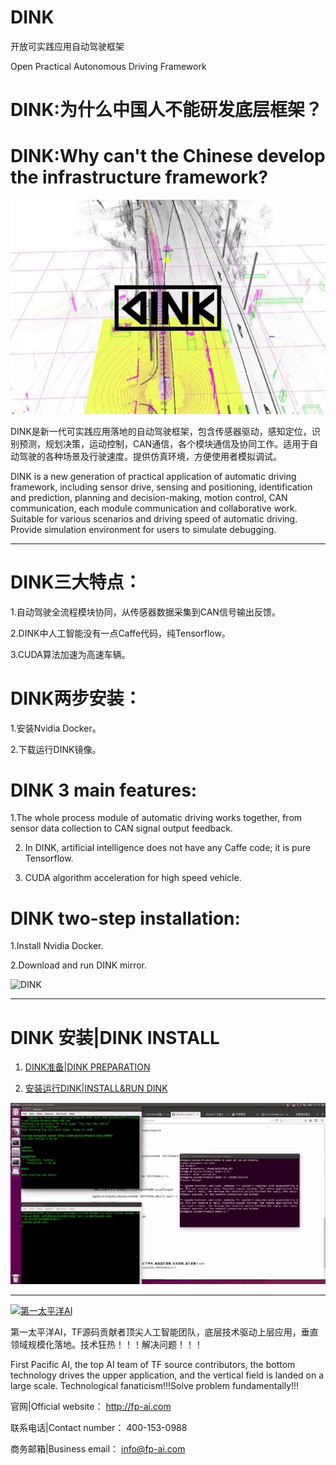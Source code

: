 # DINK

开放可实践应用自动驾驶框架

Open Practical Autonomous Driving Framework

# DINK:为什么中国人不能研发底层框架？

# DINK:Why can't the Chinese develop the infrastructure framework?

![DINK](img/profile.jpeg)

DINK是新一代可实践应用落地的自动驾驶框架，包含传感器驱动，感知定位，识别预测，规划决策，运动控制，CAN通信，各个模块通信及协同工作。适用于自动驾驶的各种场景及行驶速度。提供仿真环境，方便使用者模拟调试。

DINK is a new generation of practical application of automatic driving framework, including sensor drive, sensing and positioning, identification and prediction, planning and decision-making, motion control, CAN communication, each module communication and collaborative work. Suitable for various scenarios and driving speed of automatic driving. Provide simulation environment for users to simulate debugging.

***

# DINK三大特点：

1.自动驾驶全流程模块协同，从传感器数据采集到CAN信号输出反馈。

2.DINK中人工智能没有一点Caffe代码，纯Tensorflow。
  
3.CUDA算法加速为高速车辆。

# DINK两步安装：

1.安装Nvidia Docker。

2.下载运行DINK镜像。

# DINK 3 main features:

1.The whole process module of automatic driving works together, from sensor data collection to CAN signal output feedback.

2. In DINK, artificial intelligence does not have any Caffe code; it is pure Tensorflow.
  
3. CUDA algorithm acceleration for high speed vehicle.

# DINK two-step installation:

1.Install Nvidia Docker.

2.Download and run DINK mirror.

![DINK](img/dink.jpg)

***

# DINK 安装|DINK INSTALL

1. [DINK准备|DINK PREPARATION](https://github.com/FPAI/DINK/wiki/DINK-PREPARATION)

2. [安装运行DINK|INSTALL&RUN DINK](https://github.com/FPAI/DINK/wiki/INSTALL&RUN-DINK)

![INSTALL DINK](img/launch.gif)

***

[![第一太平洋AI](img/fpai.png)](http://fp-ai.com)

第一太平洋AI，TF源码贡献者顶尖人工智能团队，底层技术驱动上层应用，垂直领域规模化落地。技术狂热！！！解决问题！！！

First Pacific AI, the top AI team of TF source contributors, the bottom technology drives the upper application, and the vertical field is landed on a large scale. Technological fanaticism!!!Solve problem fundamentally!!!


官网|Official website： http://fp-ai.com

联系电话|Contact number： 400-153-0988

商务邮箱|Business email： info@fp-ai.com
